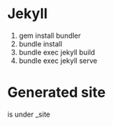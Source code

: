 # Jekyll
1. gem install bundler
2. bundle install
3. bundle exec jekyll build
4. bundle exec jekyll serve


# Generated site
is under _site
